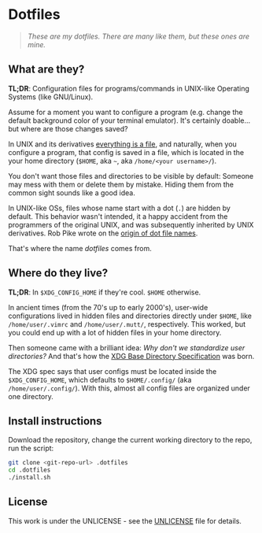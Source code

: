 # Dotfiles

> _These are my dotfiles. There are many like them, but these ones are mine._

## What are they?

**TL;DR**: Configuration files for programs/commands in UNIX-like Operating
Systems (like GNU/Linux).

Assume for a moment you want to configure a program (e.g. change the default
background color of your terminal emulator). It's certainly doable... but
where are those changes saved?

In UNIX and its derivatives [everything is a file][], and naturally, when you
configure a program, that config is saved in a file, which is located in the
your home directory (`$HOME`, aka `~`, aka `/home/<your username>/`).

[everything is a file]: https://en.wikipedia.org/wiki/Everything_is_a_file

You don't want those files and directories to be visible by default: Someone
may mess with them or delete them by mistake. Hiding them from the common
sight sounds like a good idea.

In UNIX-like OSs, files whose name start with a dot (`.`) are hidden by
default. This behavior wasn't intended, it a happy accident from the
programmers of the original UNIX, and was subsequently inherited by UNIX
derivatives. Rob Pike wrote on the [origin of dot file names][].

[origin of dot file names]: http://xahlee.info/UnixResource_dir/writ/unix_origin_of_dot_filename.html

That's where the name _dotfiles_ comes from.

## Where do they live?

**TL;DR**: In `$XDG_CONFIG_HOME` if they're cool. `$HOME` otherwise.

In ancient times (from the 70's up to early 2000's), user-wide configurations
lived in hidden files and directories directly under `$HOME`, like
`/home/user/.vimrc` and `/home/user/.mutt/`, respectively. This worked, but
you could end up with a lot of hidden files in your home directory.

Then someone came with a brilliant idea: _Why don't we standardize user
directories?_ And that's how the [XDG Base Directory Specification][] was born.

[XDG Base Directory Specification]: https://standards.freedesktop.org/basedir-spec/basedir-spec-latest.html

The XDG spec says that user configs must be located inside the
`$XDG_CONFIG_HOME`, which defaults to `$HOME/.config/` (aka
`/home/user/.config/`). With this, almost all config files are organized under
one directory.

## Install instructions

Download the repository, change the current working directory to the repo, run
the script:

```sh
git clone <git-repo-url> .dotfiles
cd .dotfiles
./install.sh
```

## License

This work is under the UNLICENSE - see the [UNLICENSE][] file for details.

[UNLICENSE]: UNLICENSE
